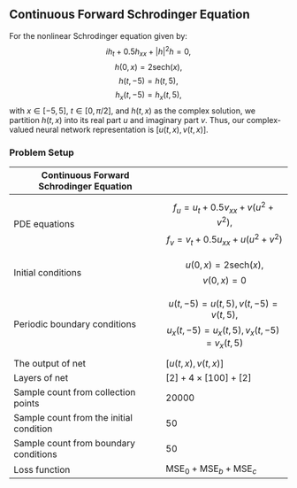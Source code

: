 ## Continuous Forward Schrodinger Equation
For the nonlinear Schrodinger equation given by:
$$ih_t + 0.5h_{xx} + {|h|}^2h = 0,$$
$$h(0,x) = 2 \text{sech}(x),$$
$$h(t,-5) = h(t, 5),$$
$$h_x(t,-5) = h_x(t, 5),$$
with $x\in [-5,5]$, $t\in [0,\pi/2]$, and $h(t, x)$ as the complex solution, we partition $h(t, x)$ into its real part $u$ and imaginary part $v$. Thus, our complex-valued neural network representation is $[u(t, x), v(t, x)]$.

### Problem Setup 

| Continuous Forward Schrodinger Equation | |
|------------------------------|---|
| PDE equations | $$ f_u = u_t + 0.5v_{xx} + v(u^2 +v^2),$$ $$ f_v = v_t + 0.5u_{xx} + u(u^2 +v^2) $$|
| Initial conditions | $$ u(0, x) = 2 \text{sech}(x),$$ $$ v(0, x) = 0 $$|
| Periodic boundary conditions | $$ u(t,-5) = u(t, 5), v(t,-5) = v(t, 5), $$  $$ u_x(t,-5) = u_x(t, 5), v_x(t,-5) = v_x(t, 5) $$ |
| The output of net | $[u(t,x),v(t,x)]$|
| Layers of net | $[2] + 4 \times [100] +[2]$ |
| Sample count from collection points | $20000$ |
| Sample count from the initial condition | $50$ |
| Sample count from boundary conditions | $50$ |
| Loss function | $\text{MSE}_0  + \text{MSE}_b + \text{MSE}_c$ |
